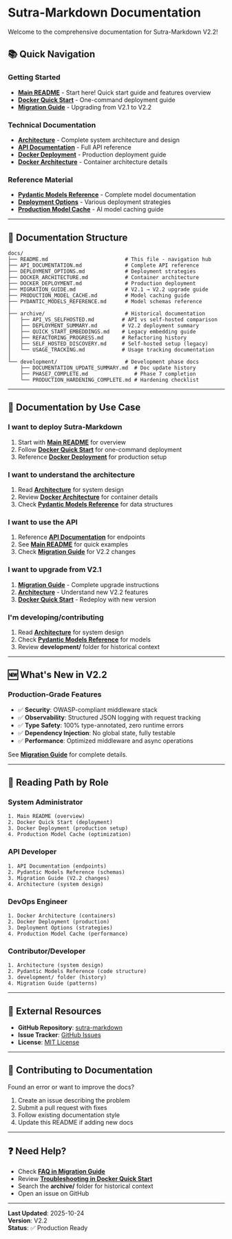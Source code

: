 # Sutra-Markdown Documentation

Welcome to the comprehensive documentation for Sutra-Markdown V2.2!

## 📚 Quick Navigation

### Getting Started
- **[Main README](../README.md)** - Start here! Quick start guide and features overview
- **[Docker Quick Start](../DOCKER_QUICKSTART.md)** - One-command deployment guide
- **[Migration Guide](MIGRATION_GUIDE.md)** - Upgrading from V2.1 to V2.2

### Technical Documentation
- **[Architecture](../ARCHITECTURE.md)** - Complete system architecture and design
- **[API Documentation](API_DOCUMENTATION.md)** - Full API reference
- **[Docker Deployment](DOCKER_DEPLOYMENT.md)** - Production deployment guide
- **[Docker Architecture](DOCKER_ARCHITECTURE.md)** - Container architecture details

### Reference Material
- **[Pydantic Models Reference](PYDANTIC_MODELS_REFERENCE.md)** - Complete model documentation
- **[Deployment Options](DEPLOYMENT_OPTIONS.md)** - Various deployment strategies
- **[Production Model Cache](PRODUCTION_MODEL_CACHE.md)** - AI model caching guide

---

## 📁 Documentation Structure

```
docs/
├── README.md                         # This file - navigation hub
├── API_DOCUMENTATION.md              # Complete API reference
├── DEPLOYMENT_OPTIONS.md             # Deployment strategies
├── DOCKER_ARCHITECTURE.md            # Container architecture
├── DOCKER_DEPLOYMENT.md              # Production deployment
├── MIGRATION_GUIDE.md                # V2.1 → V2.2 upgrade guide
├── PRODUCTION_MODEL_CACHE.md         # Model caching guide
├── PYDANTIC_MODELS_REFERENCE.md      # Model schemas reference
│
├── archive/                          # Historical documentation
│   ├── API_VS_SELFHOSTED.md         # API vs self-hosted comparison
│   ├── DEPLOYMENT_SUMMARY.md        # V2.2 deployment summary
│   ├── QUICK_START_EMBEDDINGS.md    # Legacy embedding guide
│   ├── REFACTORING_PROGRESS.md      # Refactoring history
│   ├── SELF_HOSTED_DISCOVERY.md     # Self-hosted setup (legacy)
│   └── USAGE_TRACKING.md            # Usage tracking documentation
│
└── development/                      # Development phase docs
    ├── DOCUMENTATION_UPDATE_SUMMARY.md  # Doc update history
    ├── PHASE7_COMPLETE.md               # Phase 7 completion
    └── PRODUCTION_HARDENING_COMPLETE.md # Hardening checklist
```

---

## 🎯 Documentation by Use Case

### I want to deploy Sutra-Markdown
1. Start with **[Main README](../README.md)** for overview
2. Follow **[Docker Quick Start](../DOCKER_QUICKSTART.md)** for one-command deployment
3. Reference **[Docker Deployment](DOCKER_DEPLOYMENT.md)** for production setup

### I want to understand the architecture
1. Read **[Architecture](../ARCHITECTURE.md)** for system design
2. Review **[Docker Architecture](DOCKER_ARCHITECTURE.md)** for container details
3. Check **[Pydantic Models Reference](PYDANTIC_MODELS_REFERENCE.md)** for data structures

### I want to use the API
1. Reference **[API Documentation](API_DOCUMENTATION.md)** for endpoints
2. See **[Main README](../README.md)** for quick examples
3. Check **[Migration Guide](MIGRATION_GUIDE.md)** for V2.2 changes

### I want to upgrade from V2.1
1. **[Migration Guide](MIGRATION_GUIDE.md)** - Complete upgrade instructions
2. **[Architecture](../ARCHITECTURE.md)** - Understand new V2.2 features
3. **[Docker Quick Start](../DOCKER_QUICKSTART.md)** - Redeploy with new version

### I'm developing/contributing
1. Read **[Architecture](../ARCHITECTURE.md)** for system design
2. Check **[Pydantic Models Reference](PYDANTIC_MODELS_REFERENCE.md)** for models
3. Review **development/** folder for historical context

---

## 🆕 What's New in V2.2

### Production-Grade Features
- ✅ **Security**: OWASP-compliant middleware stack
- ✅ **Observability**: Structured JSON logging with request tracking
- ✅ **Type Safety**: 100% type-annotated, zero runtime errors
- ✅ **Dependency Injection**: No global state, fully testable
- ✅ **Performance**: Optimized middleware and async operations

See **[Migration Guide](MIGRATION_GUIDE.md)** for complete details.

---

## 📖 Reading Path by Role

### System Administrator
```
1. Main README (overview)
2. Docker Quick Start (deployment)
3. Docker Deployment (production setup)
4. Production Model Cache (optimization)
```

### API Developer
```
1. API Documentation (endpoints)
2. Pydantic Models Reference (schemas)
3. Migration Guide (V2.2 changes)
4. Architecture (system design)
```

### DevOps Engineer
```
1. Docker Architecture (containers)
2. Docker Deployment (production)
3. Deployment Options (strategies)
4. Production Model Cache (performance)
```

### Contributor/Developer
```
1. Architecture (system design)
2. Pydantic Models Reference (code structure)
3. development/ folder (history)
4. Migration Guide (patterns)
```

---

## 🔗 External Resources

- **GitHub Repository**: [sutra-markdown](https://github.com/nranjan2code/sutra-markdown)
- **Issue Tracker**: [GitHub Issues](https://github.com/nranjan2code/sutra-markdown/issues)
- **License**: [MIT License](../LICENSE)

---

## 📝 Contributing to Documentation

Found an error or want to improve the docs?

1. Create an issue describing the problem
2. Submit a pull request with fixes
3. Follow existing documentation style
4. Update this README if adding new docs

---

## ❓ Need Help?

- Check **[FAQ in Migration Guide](MIGRATION_GUIDE.md#faq)**
- Review **[Troubleshooting in Docker Quick Start](../DOCKER_QUICKSTART.md#troubleshooting)**
- Search the **archive/** folder for historical context
- Open an issue on GitHub

---

**Last Updated**: 2025-10-24  
**Version**: V2.2  
**Status**: ✅ Production Ready
